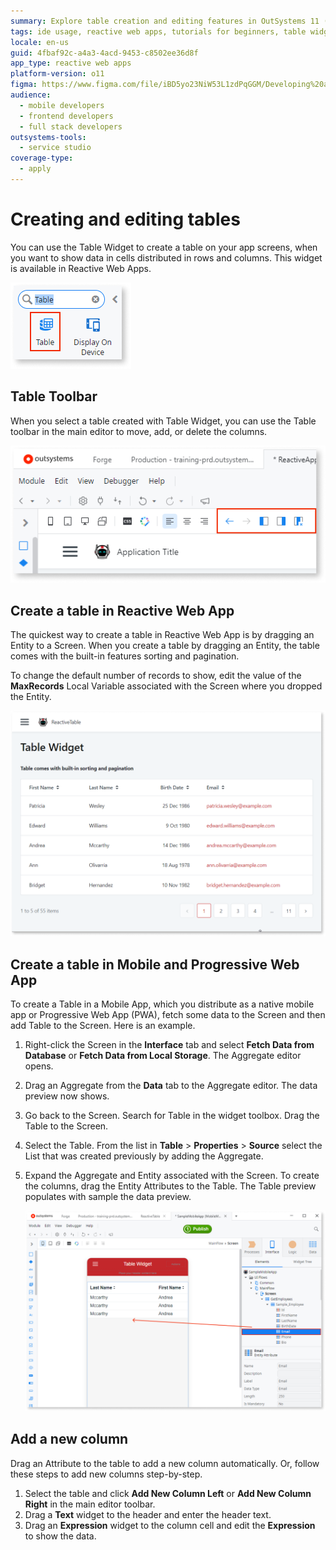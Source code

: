 ```yaml
---
summary: Explore table creation and editing features in OutSystems 11 (O11) for Reactive Web Apps and Mobile/Progressive Web Apps.
tags: ide usage, reactive web apps, tutorials for beginners, table widget, data presentation
locale: en-us
guid: 4fbaf92c-a4a3-4acd-9453-c8502ee36d8f
app_type: reactive web apps
platform-version: o11
figma: https://www.figma.com/file/iBD5yo23NiW53L1zdPqGGM/Developing%20an%20Application?node-id=199:23
audience:
  - mobile developers
  - frontend developers
  - full stack developers
outsystems-tools:
  - service studio
coverage-type:
  - apply
---
```


# Creating and editing tables

You can use the Table Widget to create a table on your app screens, when you want to show data in cells distributed in rows and columns. This widget is available in Reactive Web Apps.

![Screenshot of the Table Widget in the toolbar of a Reactive Web App editor](images/table-in-toolbar-ss.png "Table Widget in Toolbar")

## Table Toolbar

When you select a table created with Table Widget, you can use the Table toolbar in the main editor to move, add, or delete the columns.

![Screenshot showing table edit commands in the main editor toolbar](images/table-edit-commands-ss.png "Table Edit Commands")

## Create a table in Reactive Web App

The quickest way to create a table in Reactive Web App is by dragging an Entity to a Screen. When you create a table by dragging an Entity, the table comes with the built-in features sorting and pagination.

To change the default number of records to show, edit the value of the **MaxRecords** Local Variable associated with the Screen where you dropped the Entity. 

![Preview of a table created by dragging an Entity onto a Reactive Web App screen](images/table-from-entity-preview-ss.png "Table Creation from Entity")

## Create a table in Mobile and Progressive Web App

To create a Table in a Mobile App, which you distribute as a native mobile app or Progressive Web App (PWA), fetch some data to the Screen and then add Table to the Screen. Here is an example.

1. Right-click the Screen in the **Interface** tab and select **Fetch Data from Database** or **Fetch Data from Local Storage**. The Aggregate editor opens.
2. Drag an Aggregate from the **Data** tab to the Aggregate editor. The data preview now shows.
3. Go back to the Screen. Search for Table in the widget toolbox. Drag the Table to the Screen.
4. Select the Table. From the list in **Table** > **Properties** > **Source** select the List that was created previously by adding the Aggregate.
5. Expand the Aggregate and Entity associated with the Screen. To create the columns, drag the Entity Attributes to the Table. The Table preview populates with sample the data preview.

    ![Screenshot demonstrating how to add columns to a Table in a Mobile or Progressive Web App](images/table-mobile-app-create-column-ss.png "Adding Columns to Table in Mobile App")

## Add a new column

Drag an Attribute to the table to add a new column automatically. Or, follow these steps to add new columns step-by-step.

1. Select the table and click **Add New Column Left** or **Add New Column Right** in the main editor toolbar.
1. Drag a **Text** widget to the header and enter the header text.
1. Drag an **Expression** widget to the column cell and edit the **Expression** to show the data.